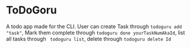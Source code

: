 # ToDoGoru
A todo app made for the CLI. User can create Task through ```todoguru add "task"```, Mark them complete through ```todoguru done yourTaskNumAkaId```, list all tasks through ``` todoguru list```, delete through ```todoguru delete Id```
